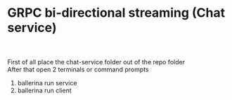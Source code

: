 <h1>GRPC bi-directional streaming (Chat service)</h1>
<br><br>
First of all place the chat-service folder out of the repo folder <br>
After that open 2 terminals or command prompts <br>
<ol>
	<li>ballerina run service</li>
	<li>ballerina run client</li>
</ol>
<br>